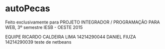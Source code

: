 # autoPecas
Feito exclusivamente para PROJETO INTEGRADOR / PROGRAMAÇÃO PARA WEB, 3º semestre IESB - OESTE 2015

EQUIPE
RICARDO CALDEIRA LIMA 14214290044
DANIEL FIUZA 14214290039
teste de netbeans